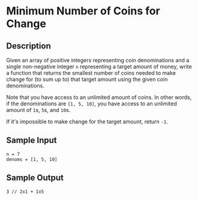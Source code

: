 # Minimum Number of Coins for Change

## Description
Given an array of positive integers representing coin denominations and a single non-negative integer `n` representing a target amount of money, write a function that returns the smallest number of coins needed to make change for (to sum up to) that target amount using the given coin denominations.

Note that you have access to an unlimited amount of coins. In other words, if the denominations are `[1, 5, 10]`, you have access to an unlimited amount of `1`s, `5`s, and `10`s.

If it's impossible to make change for the target amount, return `-1`.

## Sample Input
```
n = 7
denoms = [1, 5, 10]
```

## Sample Output
```
3 // 2x1 + 1x5
```